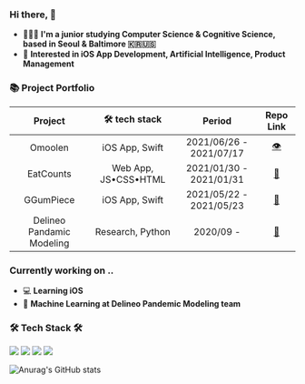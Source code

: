 ### Hi there, 👋   

 - 👩🏻‍💻   **I'm a junior studying Computer Science & Cognitive Science, based in Seoul & Baltimore 🇰🇷🇺🇸**    
 - 🌱  **Interested in iOS App Development, Artificial Intelligence, Product Management**

### 📚 Project Portfolio

|   Project      |    🛠 tech stack     | Period| Repo Link   |
| :-------------: |:-------------:| :-----:| :-----:|
| Omoolen | iOS App, Swift  | 2021/06/26 - 2021/07/17 | [👁](https://github.com/TeamOmoolen/TeamOmoolen-iOS) |
| EatCounts | Web App, JS•CSS•HTML  | 2021/01/30 - 2021/01/31 | [🥙](https://github.com/jinny0909/eatcounts) |
| GGumPiece | iOS App, Swift  | 2021/05/22 - 2021/05/23 | [🛌](https://github.com/jinny0909/GGumPiece_iOS) |
| Delineo Pandamic Modeling | Research, Python  | 2020/09 - | [🦠](https://github.com/jinny0909/PandemicModel)|


###  Currently working on ..
 - 💻   **Learning iOS**  
 - 🔬   **Machine Learning at Delineo Pandemic Modeling team**

###  🛠 Tech Stack 🛠
<p alighn = "center">

<img src="https://img.shields.io/badge/Python-blue?style=flat-square&logo=Python&logoColor=white"/> 
<img src="https://img.shields.io/badge/Java-orange?style=flat-square&logo=Java&logoColor=white"/>
<img src="https://img.shields.io/badge/C/C++-brightgreen?style=flat-square&logo=C&logoColor=white"/>
<img src="https://img.shields.io/badge/Swift-red?style=flat-square&logo=Swift&logoColor=white"/>


</p>



![Anurag's GitHub stats](https://github-readme-stats.vercel.app/api?username=jinny0909&&show_icons=true&theme=tokyonight)
